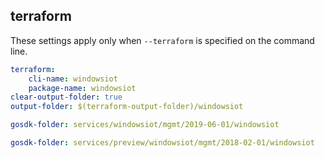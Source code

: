 
## terraform

These settings apply only when `--terraform` is specified on the command line.

``` yaml $(terraform)
terraform:
    cli-name: windowsiot
    package-name: windowsiot
clear-output-folder: true
output-folder: $(terraform-output-folder)/windowsiot
```

``` yaml $(tag) == 'package-2019-06' && $(terraform)
gosdk-folder: services/windowsiot/mgmt/2019-06-01/windowsiot
```

``` yaml $(tag) == 'package-2018-02-preview' && $(terraform)
gosdk-folder: services/preview/windowsiot/mgmt/2018-02-01/windowsiot
```
